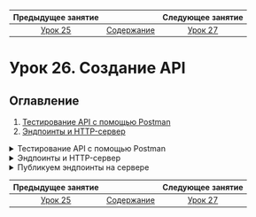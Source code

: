    Предыдущее занятие   |           &nbsp;           |   Следующее занятие    
:----------------------:|:--------------------------:|:----------------------:
 [Урок 25](LESSON25.MD) | [Содержание](../README.MD) | [Урок 27](LESSON27.MD) 

# Урок 26. Создание API

## Оглавление

1. [Тестирование API с помощью Postman](#тестирование-api-с-помощью-postman)
2. [Эндпоинты и HTTP-сервер](#эндпоинты-и-http-сервер)

<details>

<summary>Тестирование API с помощью Postman</summary>

## Тестирование API с помощью Postman

Изучите подробно материал по [ссылке](https://testengineer.ru/gajd-po-testirovaniyu-v-postman/) 


</details>


<details>

<summary>Эндпоинты и HTTP-сервер</summary>

## Эндпоинты и HTTP-сервер

В этом уроке вы создадите свой первый HTTP-сервер. 
Но сначала разберём несколько важных терминов, которые 
помогут вам лучше понять суть работы веб-серверов.

### Что такое эндпоинт
**Эндпоинт** (от англ. _end-point_, «конечная точка») — это комбинация URL-адреса и
HTTP-метода. Каждый эндпоинт отвечает за выполнение конкретной задачи. 
Допустим, есть URL-адрес для работы с фотографиями: `http://сервер-с-фотографиями/фотографии`. 
По этому URL-адресу можно отправлять запросы с методами `GET`, `POST` и `DELETE`:
* `GET http://сервер-с-фотографиями/фотографии вернёт все фотографии`;
* `POST http://сервер-с-фотографиями/фотографии сохранит фотографию, переданную в теле запроса`;
* `DELETE http://сервер-с-фотографиями/фотографии удалит все фотографии`.

Эти три запроса — разные эндпоинты, реализующие разную логику, хотя URL-адрес у них одинаковый. 

Применительно к эндпоинтам обычно не используется полный URL-адрес. 
HTTP-сервер может быть запущен на разных серверах и под разными доменными именами,
а значит, и полный URL может быть каждый раз разный.
Вместо этого используется понятие **путь** (англ. _path_) — это часть URL, 
отвечающая за местоположение ресурса на сервере. Тогда для
нашего примера описание эндпоинтов выглядело бы так:
* `GET /фотографии`
* `POST /фотографии`
* `DELETE /фотографии`

Обычно разработчики создают отдельный 
эндпоинт для каждого действия, которое нужно выполнить клиенту. 
Примеры таких действий: 

* `GET /newsfeed` — получить ленту новостей;
* `POST /comment` — опубликовать комментарий к новости;
* `DELETE /comment/comment-id` — удалить комментарий с идентификатором comment-id.

Пути эндпоинтов иногда делают вложенными, если задача или предметная область сложные
и такое построение
элементов упростит их восприятие. Например, для новостного портала это могут быть рубрики:

* `/news/latest` — самые свежие новости;
* `/news/auto` — автоновости;
* `/news/hi-tech` — новости из мира технологий;
* `/news/hi-tech/latest` — самые свежие новости из мира технологий.

За описание и публикацию эндпоинтов отвечает HTTP-сервер. Чтобы написать свой веб-сервер, 
разработчики обычно используют библиотеку или фреймворк. Это упрощает процесс разработки. 
В стандартной библиотеке Java есть свой HTTP-сервер, он находится 
в пакете `com.sun.net.httpserver`. Главный класс, реализующий логику веб-сервера, 
называется `HttpServer`. Прежде чем поработать с ним, расскажем ещё о двух важных понятиях.

### Составляющие HTTP-сервера

#### Порт

При передаче по сети информация разбивается на блоки. 
Эти блоки называют **сетевыми пакетами** (англ. _network packet_). 
Внутри пакетов есть не только данные, но **IP-адрес** и **номер порта**. 
Они играют для сетевого пакета ту же роль, что и адрес, и имя получателя на посылке. 

Если по IP-адресу определяется нужный компьютер, то порт — число в диапазоне от
1 до 65535, которое идентифицирует конкретную программу. 
Номер порта есть у каждой программы, подключённой к сети.
Он уникален — две разные программы не могут использовать 
одинаковый порт на одном компьютере. По номеру порта операционная система 
находит программу-получателя, которой предназначен пакет данных.

> 💡 Число 65535 получено в результате применения формулы 2^16 - 1
 Число 2 здесь — это основание двоичной системы счисления, а 16 — количество бит для хранения номера порта в памяти.


### Сокет

**Сокет** (от англ. _socket_, «разъём», «розетка») — это средство операционной системы, 
через которое программа может получить доступ к сети. Процесс получения доступа 
называется открытием сокета. IP-адрес и номер сетевого порта считаются параметрами сокета. 

Чтобы открыть сокет, программа должна передать операционной системе 
конкретные IP-адрес и номер сетевого порта, которые она будет использовать
(компьютер может быть подключён к нескольким сетям и иметь несколько IP-адресов, 
плюс на нём доступно 65535 портов). 
Разрешено открывать одновременно несколько сокетов с разными настройками. 
Это необходимо, когда программа должна быть доступна из сети сразу на нескольких портах.

> 💡 В некоторых случаях операционная система может отказать программе в открытии сокета. 
> Чаще всего это происходит, если порт уже занят другой программой, 
> указан неверный IP-адрес или у программы недостаточно прав для открытия сокета.

Когда сокет открыт, программа начинает принимать входящие соединения или, как говорят разработчики, 
«слушает порт» — реагирует на сетевые запросы в соответствии со своей логикой.

![img.png](img.png)

### Создаём HTTP-сервер

Работа с классом `HttpServer` начинается с создания нового объекта.
Для этого нужен статический метод `create`.

```java
import com.sun.net.httpserver.HttpServer;

HttpServer httpServer = HttpServer.create();
```

Через этот объект будет производиться дальнейшая настройка сервера.

### Привязываем HTTP-сервер к порту

Чтобы связать созданный объект HTTP-сервера с портом, нужно использовать 
метод `bind` (англ. _bind_ — «привязывать»). В качестве параметров он принимает 
описание сокета и размер очереди **бэклога** (англ. backlog — «задолженность», «резерв»).

```java
HttpServer httpServer = HttpServer.create(); // создали веб-сервер
// связываем сервер с портом: передаём настройки сокета и бэклога
httpServer.bind(new InetSocketAddress(8080), 0);
```

Класс `InetSocketAddress` описывает сетевой сокет, то есть IP-адрес и номер порта,
по которым сервер будет ожидать входящие запросы. В нашем примере мы указали только номер
порта — `8080`. Это значит, что наш сервер будет использовать все доступные на компьютере сети 
и принимать запросы на указанный порт.

В качестве второго параметра был передан размер бэклог-очереди. 
Это число соединений, которые могут находиться в ожидании, пока сервер обрабатывает 
текущий запрос. Так как мы указали число `0`, будет использовано стандартное значение,
определённое в операционной системе, в которой запущен сервер.

Если передать, например, `5`, то сервер, который занят обработкой
очередного запроса, сможет принять еще до пяти новых запросов. 
Их он поместит в очередь ожидания. Все другие входящие соединения будут отклонятся, 
пока не появится свободное место в бэклоге.

Создание объекта HTTP-сервера и его привязку к порту можно 
объединить в одном вызове метода `create`. Для этого нужно передать ему в 
качестве параметров те же данные, что и в метод `bind`.

```java
import com.sun.net.httpserver.HttpServer;

import java.net.InetSocketAddress;

// создаём и сразу привязываем HTTP-сервер к порту
HttpServer httpServer = HttpServer.create(new InetSocketAddress(8080), 0);
```

Вызов метода `bind` и метода `create` с теми же параметрами — 
абсолютно равноценные способы привязки HTTP-сервера к порту. 

Созданный нами веб-сервер будет работать на всех доступных IP-адресах, «слушать» порт 
8080 и обрабатывать стандартное число соединений, которое предусмотрено операционной системой.

![img_1.png](img_1.png)

Теперь вы знаете, что такое эндпоинты — сочетание URL-адреса и HTTP-метода. 
Каждый такой эндпоинт отвечает за выполнение определённой задачи. А ещё мы показали,
как создать свой HTTP-сервер. Теперь на созданном веб-сервере 
нужно опубликовать необходимые эндпоинты. Всё это вы сделаете в следующем уроке.

</details>


<details>

<summary>Публикуем эндпоинты на сервере</summary>

## Публикуем эндпоинты на сервере

Мы показали, как создать HTTP-сервер, 
но у него пока нет эндпоинтов, он не запущен и не обрабатывает запросы клиента.
Пора это исправить!

### Создаём `HelloHandler`

В этом уроке создадим простой HTTP-сервер, обрабатывающий
запросы только по одному пути — `/hello`. Пока что мы не будем добавлять 
обработку конкретных HTTP-методов — и на `GET /hello`, и на `POST /hello` реакция 
сервера будет одинаковой. Зато можно считать, что эндпоинтов не один, а несколько!

Создадим класс `HelloHandler` — реализацию интерфейса `HttpHandler` 
(от англ. handler, «обработчик», «проводник»).

```java
import com.sun.net.httpserver.HttpHandler;

class HelloHandler implements HttpHandler {
}
```

Внутри класса `HelloHandler` необходимо переопределить метод 
`public void handle(HttpExchange httpExchange)`. В этом методе будет находиться код, 
который определяет логику работы эндпоинта.

В качестве аргумента метод `handle` принимает объект класса `HttpExchange` (от англ. 
_exchange_ — «обмен»). Этот объект создаёт сам HTTP-сервер 
и передаёт его в метод `handle`, когда принимает очередной запрос по сети. 
Объект класса `HttpExchange` позволяет как получить информацию о запросе, 
который принял сервер (HTTP-метод, HTTP-заголовки, тело запроса), так и настроить 
параметры ответа (код, заголовки и тело ответа). Поэтому он и называется exchange 
— ведь позволяет обменять входящую информацию на исходящую.

```java
import com.sun.net.httpserver.HttpExchange;
import com.sun.net.httpserver.HttpHandler;

import java.io.IOException;
import java.io.OutputStream;
import java.nio.charset.StandardCharsets;

class HelloHandler implements HttpHandler {
    @Override
    public void handle(HttpExchange httpExchange) throws IOException {
        // получаем запрос, но ничего не отправляем в ответ
    }
}
```


Хотя этот метод уже начнёт обрабатывать запросы, клиент ничего не узнает о реакции сервера на них. Не возвращать код сообщения в ответ — плохая практика, и зачастую такой ответ будет считаться некорректным.

Настроить код ответа поможет вызов метода
`httpExchange.sendResponseHeaders(int rCode, long responseLength)`.
Этот метод формирует и отправляет первую часть HTTP-ответа — заголовки и его код.
Аргумент `rCode` определяет код ответа, а `responseLength` — длину ответа в байтах. 
Если размер сообщения будет отличаться, оно не отправится. Можно передать в качестве 
этого параметра 0, тогда размер ответа учитываться не будет.

Теперь в ответ на запрос сервер будет возвращать код `200`.
```java
import com.sun.net.httpserver.HttpExchange;
import com.sun.net.httpserver.HttpHandler;

import java.io.IOException;

class HelloHandler implements HttpHandler {
    @Override
    public void handle(HttpExchange httpExchange) throws IOException {
        // возвращаем HTTP-ответ с кодом 200 OK и не указываем размер сообщения
        httpExchange.sendResponseHeaders(200, 0);
    }
}
```

Сейчас сервер возвращает только код ответа. Этого достаточно, чтобы сообщить, 
что запрос успешно обработан, поэтому ответ на запрос к эндпоинту может 
не содержать тело ответа. 

Если вместе с ответом необходимо передать какие-либо данные, 
нужно получить экземпляр класса `OutputStream` (выходной поток данных, или поток вывода),
который позволит записать все необходимые данные в тело ответа. 
Чтобы это сделать, следует вызвать метод 
`getResponseBody` класса `HttpExchange`. Класс `OutputStream` позволяет записывать 
данные в виде массива байтов. Для этого необходимо вызвать метод `write(byte b[])`.

```java
import com.sun.net.httpserver.HttpExchange;
import com.sun.net.httpserver.HttpHandler;

import java.io.IOException;
import java.io.OutputStream;

class HelloHandler implements HttpHandler {
    @Override
    public void handle(HttpExchange httpExchange) throws IOException {
        // формируем ответ клиенту в виде простой строки и кода ответа 200

        // устанавливаем код ответа и отправляем его вместе с заголовками по умолчанию
        httpExchange.sendResponseHeaders(200, 0);

        // отправляем тело ответа, записывая строку в выходящий поток
        String response = "Hey! Glad to see you on our server.";
        try (OutputStream os = httpExchange.getResponseBody()) {
            os.write(response.getBytes());
        }
    }
}
```

Теперь сервер сможет вежливо поприветствовать пользователя! 
Осталось лишь связать обработчик и путь.

> ⚠️ В приведённом коде важна последовательность действий. Из урока о структуре HTTP-сообщений 
> вы узнали, что они состоят из следующих частей: стартовая строка, 
> заголовок и тело (которого может и не быть).
> Вызов метода `sendResponseHeaders` сразу же отсылает клиенту 
> стартовую строку и заголовки ответа. Поэтому важно, чтобы он был вызван 
> до отправки тела ответа, иначе HTTP-сообщение будет некорректным и приведёт к ошибке.

### Связываем путь и обработчик запроса

Чтобы сервер понимал, как обрабатывать запросы по конкретному пути,
нужно связать путь и его обработчик запросов. Делается это с помощью метода
`createContext(String path, HttpHandler handler)`.

```java
HttpServer httpServer = HttpServer.create(new InetSocketAddress(8080), 0);
// связываем конкретный путь и его обработчик
httpServer.createContext("/hello", new HelloHandler());
```

Метод `createContext(String path, HttpHandler handler)` принимает следующие параметры:

* `String path` — это путь, запросы к которому нужно обработать.
В нашем примере это строка `"/hello"`.
* `HttpHandler handler` — экземпляр класса, реализующего интерфейс `HttpHandler`. 
В этом классе должна содержаться логика обработки запросов. В нашем примере это класс `HelloHandler` созданный ранее.

Пользователи смогут обратиться к созданному эндпоинту по адресу 
`http://server-address:8080/hello` в браузере.

![img_2.png](img_2.png)

Обратите внимание: в коде веб-сервера указывается только путь. 
Базовый адрес может быть доменом или IP-адресом. Такой подход позволяет
избежать жёсткой привязки в коде программы к какому-то конкретному 
IP-адресу или домену. Если позже нужно будет запустить веб-сервер
на другом базовом адресе, то вносить изменения в код не потребуется.

![img_3.png](img_3.png)

### Запускаем HTTP-сервер

Необходимые для работы сервера элементы описаны, 
и его можно запускать! Чтобы запустить сервер, нужно вызвать метод `start`.

```java
httpServer.start();
```

Итак, код веб-сервера с эндпоинтом `/hello` получился таким.

```java
import com.sun.net.httpserver.HttpExchange;
import com.sun.net.httpserver.HttpHandler;
import com.sun.net.httpserver.HttpServer;

import java.io.IOException;
import java.io.OutputStream;
import java.net.InetSocketAddress;

public class Practicum {
    private static final int PORT = 8080;

    // IOException могут сгенерировать методы create() и bind(...)
    public static void main(String[] args) throws IOException {
        HttpServer httpServer = HttpServer.create();

        httpServer.bind(new InetSocketAddress(PORT), 0); // связываем сервер с сетевым портом
        httpServer.createContext("/hello", new HelloHandler()); // связываем путь и обработчик
        httpServer.start(); // запускаем сервер

        System.out.println("HTTP-сервер запущен на " + PORT + " порту!");
    }

    static class HelloHandler implements HttpHandler {
        @Override
        public void handle(HttpExchange httpExchange) throws IOException {
            System.out.println("Началась обработка /hello запроса от клиента.");

            String response = "Hey! Glad to see you on our server.";
            httpExchange.sendResponseHeaders(200, 0);

            try (OutputStream os = httpExchange.getResponseBody()) {
                os.write(response.getBytes());
            }
        }
    }
}
```

Скопируйте этот код в IDEA и запустите HTTP-сервер на своём компьютере. 
Затем откройте адрес `http://localhost:8080/hello` в браузере — это действие будет 
равноценно отправке запроса `GET http://localhost:8080/hello`. Также отправьте этот запрос 
с помощью Postman. 

> 💡 Обратите внимание на базовый адрес `localhost` (от англ. _local_, «местный» и _host_, «тот, 
> кто принимает гостей», «хост»). Это зарезервированное доменное имя для обращения 
> к текущему компьютеру. Запросы, отправленные на `localhost`, остаются на локальном устройстве. 
> Программа-сервер работает на том же компьютере, что и программа-клиент. 
> Разработчики используют эту возможность для тестирования приложений.
> Например, чтобы проверить, насколько корректно функционируют API.

После запуска сервер будет ожидать запросы и начнёт обрабатывать их, как только они поступят. 
Когда это произойдёт, в консоли 
появится сообщение: `Началась обработка /hello запроса от клиента.`, а в браузере вы
увидите ответ от сервера: `Hey! Glad to see you on our server`. (англ. «Привет! Рады видеть 
на нашем сервере»).

Поэкспериментируйте с кодом. Например, измените текст, который возвращает 
эндпоинт `/hello`, или запустите сервер на другом порту (не на 8080).

</details>

   Предыдущее занятие   |           &nbsp;           |    Следующее занятие    
:----------------------:|:--------------------------:|:-----------------------:
 [Урок 25](LESSON25.MD) | [Содержание](../README.MD) | [Урок 27](LESSON27.MD)